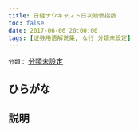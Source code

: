 ```yaml
---
title: 日経ナウキャスト日次物価指数
toc: false
date: 2017-06-06 20:00:00
tags: [证券用语解说集, な行 分類未設定]
---
```


`分類：` [分類未設定](/tags/分類未設定/)

## ひらがな



## 説明

